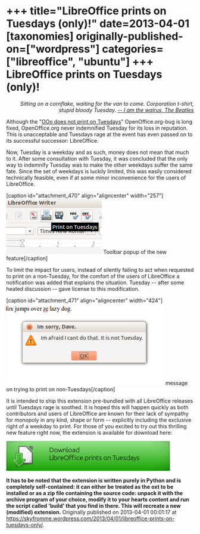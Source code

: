 +++
title="LibreOffice prints on Tuesdays (only)!"
date=2013-04-01
[taxonomies]
originally-published-on=["wordpress"]
categories=["libreoffice", "ubuntu"]
+++
LibreOffice prints on Tuesdays (only)!
======================================

<p style="text-align:right;"><em>Sitting on a cornflake, waiting for the van to come.</em>
<em>Corporation t-shirt, stupid bloody Tuesday.</em>
<a href="http://www.youtube.com/watch?v=QoKqq20056g"><em>-- I am the walrus, The Beatles</em></a></p>
Although the "<a href="https://bugs.launchpad.net/ubuntu/+source/file/+bug/248619/comments/2">OOo does not print on Tuesdays</a>" OpenOffice.org-bug is long fixed, OpenOffice.org never indemnified Tuesday for its loss in reputation. This is unacceptable and Tuesdays rage at the event has even passed on to its successful successor: LibreOffice.

Now, Tuesday is a weekday and as such, money does not mean that much to it. After some consultation with Tuesday, it was concluded that the only way to indemnify Tuesday was to make the other weekdays suffer the same fate. Since the set of weekdays is luckily limited, this was easily considered technically feasible, even if at some minor inconvenience for the users of LibreOffice.

[caption id="attachment_470" align="aligncenter" width="257"]<a href="/static/img/wp/2013/03/tuesdaypopup.png"><img class="size-full wp-image-470" alt="Toolbar popup of the new feature" src="/static/img/wp/2013/03/tuesdaypopup.png" width="257" height="148" /></a> Toolbar popup of the new feature[/caption]

To limit the impact for users, instead of silently failing to act when requested to print on a non-Tuesday, for the comfort of the users of LibreOffice a notification was added that explains the situation. Tuesday -- after some heated discussion -- gave license to this modification.

[caption id="attachment_471" align="aligncenter" width="424"]<a href="/static/img/wp/2013/03/tuesdaymessage.png"><img class="size-full wp-image-471" alt="message on Non-Tuesdays" src="/static/img/wp/2013/03/tuesdaymessage.png" width="424" height="218" /></a> message on trying to print on non-Tuesdays[/caption]

It is intended to ship this extension pre-bundled with all LibreOffice releases until Tuesdays rage is soothed. It is hoped this will happen quickly as both contributors and users of LibreOffice are known for their lack of sympathy for monopoly in any kind, shape or form -- explicitly including the exclusive right of a weekday to print. For those of you excited to try out this thrilling new feature right now, the extension is available for download here:

<a title="tuesday.oxt" href="https://wiki.documentfoundation.org/images/1/14/Tuesday.oxt" rel="attachment wp-att-478"><img class="aligncenter size-full wp-image-478" alt="" src="/static/img/wp/2013/03/tuesdaydownload.png" width="440" height="80" /></a>

<strong>It has to be noted that the extension is written purely in Python and is completely self-contained: it can either be treated as the oxt to be installed or as a zip file containing the source code: unpack it with the archive program of your choice, modify it to your hearts content and run the script called 'build' that you find in there. This will recreate a new (modified) extension.</strong>
Originally published on 2013-04-01 00:01:17 at https://skyfromme.wordpress.com/2013/04/01/libreoffice-prints-on-tuesdays-only/.
